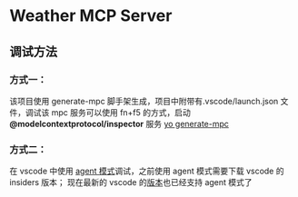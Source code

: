 # Weather MCP Server

## 调试方法

### 方式一：

该项目使用 generate-mpc 脚手架生成，项目中附带有.vscode/launch.json 文件，调试该 mpc 服务可以使用 fn+f5 的方式，启动 **@modelcontextprotocol/inspector** 服务
[yo generate-mpc](https://zhuanlan.zhihu.com/p/32199994850)

### 方式二：

在 vscode 中使用 [agent 模式](./imgs/agent.png)调试，之前使用 agent 模式需要下载 vscode 的 insiders 版本；
现在最新的 vscode 的[版本](./imgs/vscode.png)也已经支持 agent 模式了
